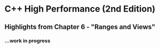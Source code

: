 # C++ High Performance (2nd Edition)

## Highlights from Chapter 6 - "Ranges and Views"

### ...work in progress
